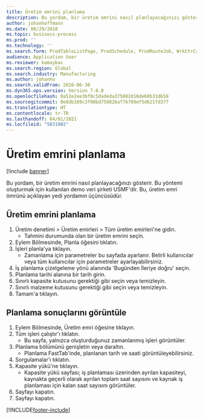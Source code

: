 ```yaml
---
title: Üretim emrini planlama
description: Bu yordam, bir üretim emrini nasıl planlayacağınızı gösterir.
author: johanhoffmann
ms.date: 08/29/2018
ms.topic: business-process
ms.prod: ''
ms.technology: ''
ms.search.form: ProdTableListPage, ProdSchedule, ProdRouteJob, WrkCtrCapResSum, ProdRouteJobSched, ProductionOrderScheduleDetails
audience: Application User
ms.reviewer: kamaybac
ms.search.region: Global
ms.search.industry: Manufacturing
ms.author: johanho
ms.search.validFrom: 2016-06-30
ms.dyn365.ops.version: Version 7.0.0
ms.openlocfilehash: 0a52e2ee3bf0c5dadeda375882d16de60b31d658
ms.sourcegitcommit: 0e8db169c3f90bd750826af76709ef5d621fd377
ms.translationtype: HT
ms.contentlocale: tr-TR
ms.lasthandoff: 04/01/2021
ms.locfileid: "5831902"
---
```

# <a name="schedule-a-production-order"></a>Üretim emrini planlama

[!include [banner](../../includes/banner.md)]

Bu yordam, bir üretim emrini nasıl planlayacağınızı gösterir. Bu yöntemi oluşturmak için kullanılan demo veri şirketi USMF'dir. Bu, üretim emri ömrünü açıklayan yedi yordamın üçüncüsüdür.


## <a name="schedule-a-production-order"></a>Üretim emrini planlama
1. Üretim denetimi > Üretim emirleri > Tüm üretim emirleri'ne gidin.
    * Tahmini durumunda olan bir üretim emrini seçin.  
2. Eylem Bölmesinde, Planla öğesini tıklatın.
3. İşleri planla'ya tıklayın.
    * Zamanlama için parametreler bu sayfada ayarlanır. Belirli kullanıcılar veya tüm kullanıcılar için parametreler ayarlayabilirsiniz.  
4. İş planlama çizelgeleme yönü alanında 'Bugünden İleriye doğru' seçin.
5. Planlama tarihi alanına bir tarih girin.
6. Sınırlı kapasite kutusunu gerektiği gibi seçin veya temizleyin.
7. Sınırlı malzeme kutusunu gerektiği gibi seçin veya temizleyin.
8. Tamam'a tıklayın.

## <a name="view-the-scheduling-results"></a>Planlama sonuçlarını görüntüle
1. Eylem Bölmesinde, Üretim emri öğesine tıklayın.
2. Tüm işleri çalıştır'ı tıklatın.
    * Bu sayfa, yalnızca oluşturduğunuz zamanlanmış işleri görüntüler.  
3. Planlama bölümünü genişletin veya daraltın.
    * Planlama FastTab'inde, planlanan tarih ve saati görüntüleyebilirsiniz.  
4. Sorgulamalar’ı tıklatın.
5. Kapasite yükü'ne tıklayın.
    * Kapasite yükü sayfası; iş planlaması üzerinden ayrılan kapasiteyi, kaynakta geçerli olarak ayrılan toplam saat sayısını ve kaynak iş planlaması için kalan saat sayısını görüntüler.  
6. Sayfayı kapatın.
7. Sayfayı kapatın.



[!INCLUDE[footer-include](../../../includes/footer-banner.md)]